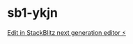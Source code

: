 # sb1-ykjn

[Edit in StackBlitz next generation editor ⚡️](https://stackblitz.com/~/github.com/hiroto-max/sb1-ykjn)